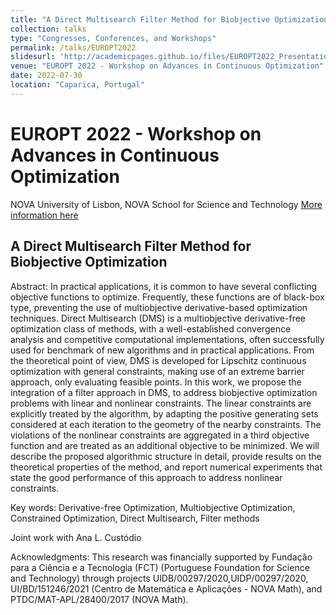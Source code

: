 ```yaml
---
title: "A Direct Multisearch Filter Method for Biobjective Optimization"
collection: talks
type: "Congresses, Conferences, and Workshops"
permalink: /talks/EUROPT2022
slidesurl: 'http://academicpages.github.io/files/EUROPT2022_Presentation.pdf'
venue: "EUROPT 2022 - Workshop on Advances in Continuous Optimization"
date: 2022-07-30
location: "Caparica, Portugal"
---
```


EUROPT 2022 - Workshop on Advances in Continuous Optimization
=====
NOVA University of Lisbon, NOVA School for Science and Technology
[More information here](https://sites.fct.unl.pt/europt2022/)

## A Direct Multisearch Filter Method for Biobjective Optimization

Abstract: In practical applications, it is common to have several conflicting objective functions to optimize. Frequently, these functions are of black-box type, preventing the use of multiobjective derivative-based optimization techniques. Direct Multisearch (DMS) is a multiobjective derivative-free optimization class of methods, with a well-established convergence analysis and competitive computational implementations, often successfully used for benchmark of new algorithms and in practical applications. From the theoretical point of view, DMS is developed for Lipschitz continuous optimization with general constraints, making use of an extreme barrier approach, only evaluating feasible points. In this work, we propose the integration of a filter approach in DMS, to address biobjective optimization problems with linear and nonlinear constraints. The linear constraints are explicitly treated by the algorithm, by adapting the positive generating sets considered at each iteration to the geometry of the nearby constraints. The violations of the nonlinear constraints are aggregated in a third objective function and are treated as an additional objective to be minimized. We will describe the proposed algorithmic structure in detail, provide results on the theoretical properties of the method, and report numerical experiments that state the good performance of this approach to address nonlinear constraints. 

Key words:  Derivative-free Optimization, Multiobjective Optimization, Constrained Optimization, Direct Multisearch, Filter methods

Joint work with Ana L. Custódio

Acknowledgments: This research was financially supported by Fundação para a Ciência e a Tecnologia (FCT) (Portuguese Foundation for Science and Technology) through projects UIDB/00297/2020,UIDP/00297/2020, UI/BD/151246/2021 (Centro de Matemática e Aplicações - NOVA Math), and PTDC/MAT-APL/28400/2017 (NOVA Math).